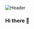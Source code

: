 ![Header](./[https://github.com/Ed-Odhiambo/Ed-Odhiambo/blob/main/GitHub-profile.png])
### Hi there 👋

<!--
**Ed-Odhiambo/Ed-Odhiambo** is a ✨ _special_ ✨ repository because its `README.md` (this file) appears on your GitHub profile.

Here are some ideas to get you started:

- 🔭 I’m currently working on ...
- 🌱 I’m currently learning ...
- 👯 I’m looking to collaborate on ...
- 🤔 I’m looking for help with ...
- 💬 Ask me about ...
- 📫 How to reach me: ...
- 😄 Pronouns: ...
- ⚡ Fun fact: ...
-->
